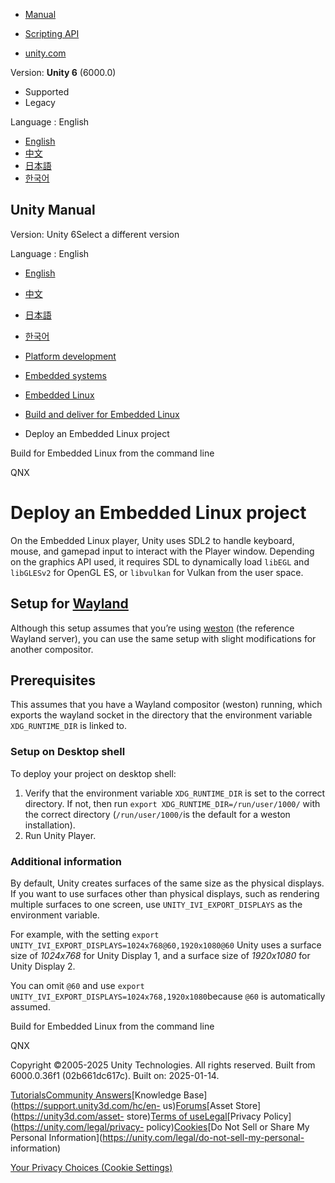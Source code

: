 [](https://docs.unity3d.com)

  * [Manual](../Manual/index.html)
  * [Scripting API](../ScriptReference/index.html)

  * [unity.com](https://unity.com/)

Version: **Unity 6** (6000.0)

  * Supported
  * Legacy

Language : English

  * [English](/Manual/embedded-linux-deploy.html)
  * [中文](/cn/current/Manual/embedded-linux-deploy.html)
  * [日本語](/ja/current/Manual/embedded-linux-deploy.html)
  * [한국어](/kr/current/Manual/embedded-linux-deploy.html)

[](https://docs.unity3d.com)

## Unity Manual

Version: Unity 6Select a different version

Language : English

  * [English](/Manual/embedded-linux-deploy.html)
  * [中文](/cn/current/Manual/embedded-linux-deploy.html)
  * [日本語](/ja/current/Manual/embedded-linux-deploy.html)
  * [한국어](/kr/current/Manual/embedded-linux-deploy.html)

  * [Platform development ](PlatformSpecific.html)
  * [Embedded systems](embedded-systems.html)
  * [Embedded Linux](embedded-linux.html)
  * [Build and deliver for Embedded Linux](embedded-linux-build-and-deliver.html)
  * Deploy an Embedded Linux project

[](embedded-linux-build-command-line.html)

Build for Embedded Linux from the command line

[](qnx.html)

QNX

# Deploy an Embedded Linux project

On the Embedded Linux player, Unity uses SDL2 to handle keyboard, mouse, and
gamepad input to interact with the Player window. Depending on the graphics
API used, it requires SDL to dynamically load `libEGL` and `libGLESv2` for
OpenGL ES, or `libvulkan` for Vulkan from the user space.

## Setup for [Wayland](https://wiki.archlinux.org/title/Wayland)

Although this setup assumes that you’re using
[weston](https://gitlab.freedesktop.org/wayland/weston) (the reference Wayland
server), you can use the same setup with slight modifications for another
compositor.

## Prerequisites

This assumes that you have a Wayland compositor (weston) running, which
exports the wayland socket in the directory that the environment variable
`XDG_RUNTIME_DIR` is linked to.

### Setup on Desktop shell

To deploy your project on desktop shell:

  1. Verify that the environment variable `XDG_RUNTIME_DIR` is set to the correct directory. If not, then run `export XDG_RUNTIME_DIR=/run/user/1000/` with the correct directory (`/run/user/1000/`is the default for a weston installation).
  2. Run Unity Player.

### Additional information

By default, Unity creates surfaces of the same size as the physical displays.
If you want to use surfaces other than physical displays, such as rendering
multiple surfaces to one screen, use `UNITY_IVI_EXPORT_DISPLAYS` as the
environment variable.

For example, with the setting `export`
`UNITY_IVI_EXPORT_DISPLAYS=1024x768@60,1920x1080@60` Unity uses a surface size
of _1024x768_ for Unity Display 1, and a surface size of _1920x1080_ for Unity
Display 2.

You can omit `@60` and use `export
UNITY_IVI_EXPORT_DISPLAYS=1024x768,1920x1080`because `@60` is automatically
assumed.

[](embedded-linux-build-command-line.html)

Build for Embedded Linux from the command line

[](qnx.html)

QNX

Copyright ©2005-2025 Unity Technologies. All rights reserved. Built from
6000.0.36f1 (02b661dc617c). Built on: 2025-01-14.

[Tutorials](https://learn.unity.com/)[Community
Answers](https://answers.unity3d.com)[Knowledge
Base](https://support.unity3d.com/hc/en-
us)[Forums](https://forum.unity3d.com)[Asset Store](https://unity3d.com/asset-
store)[Terms of
use](https://docs.unity3d.com/Manual/TermsOfUse.html)[Legal](https://unity.com/legal)[Privacy
Policy](https://unity.com/legal/privacy-
policy)[Cookies](https://unity.com/legal/cookie-policy)[Do Not Sell or Share
My Personal Information](https://unity.com/legal/do-not-sell-my-personal-
information)

[Your Privacy Choices (Cookie Settings)](javascript:void\(0\);)

